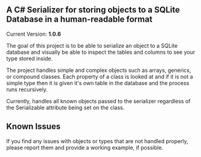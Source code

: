 A C# Serializer for storing objects to a SQLite Database in a human-readable format
-----------------------------------------------------------------------------------
Current Version: **1.0.6**

The goal of this project is to be able to serialize an object to a SQLite database
and visually be able to inspect the tables and columns to see your type stored
inside.

The project handles simple and complex objects such as arrays, generics, or compound
classes. Each property of a class is looked at and if it is not a simple type
then it is given it's own table in the database and the process runs recursively.

Currently, handles all known objects passed to the serializer regardless of the
Serializable attribute being set on the class.

Known Issues
------------
If you find any issues with objects or types that are not handled properly, please report them and provide a working example, if possible.